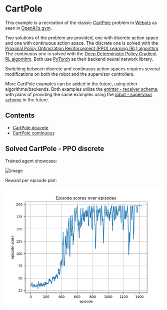 # CartPole

This example is a recreation of the classic [CartPole](https://gym.openai.com/envs/CartPole-v0/)
problem in [Webots](https://cyberbotics.com) as seen in [OpenAI's gym](https://gym.openai.com/).

Two solutions of the problem are provided, one with discrete action space and one with continuous action space.
The discrete one is solved with the 
[Proximal Policy Optimization Reinforcement (PPO) Learning (RL) algorithm](https://openai.com/blog/openai-baselines-ppo/).
The continuous one is solved with the 
[Deep Deterministic Policy Gradient RL algorithm](https://arxiv.org/abs/1509.02971).
Both use [PyTorch](https://pytorch.org/) as their backend neural network library.

Switching between discrete and continuous action spaces requires several modifications on both the robot and the 
supervisor controllers.

More CartPole examples can be added in the future, using other algorithms/backends.
Both examples utilize the [emitter - receiver scheme](https://github.com/aidudezzz/deepbots#emitter---receiver-scheme),
with plans of providing the same examples using the 
[robot - supervisor scheme](https://github.com/aidudezzz/deepbots#combined-robot-supervisor-scheme) in the future.

## Contents
- [CartPole discrete](https://github.com/aidudezzz/deepworlds/tree/dev/examples/cartpole/cartpole_discrete)
- [CartPole continuous](https://github.com/aidudezzz/deepworlds/tree/dev/examples/cartpole/cartpole_continous)


## Solved CartPole - PPO discrete

Trained agent showcase:

![image](https://github.com/aidudezzz/deepworlds/blob/dev/examples/cartpole/doc/gif/cartpoleSolved.gif)

Reward per episode plot:

![image](https://github.com/aidudezzz/deepworlds/blob/dev/examples/cartpole/doc/img/rewardPlot.png)

